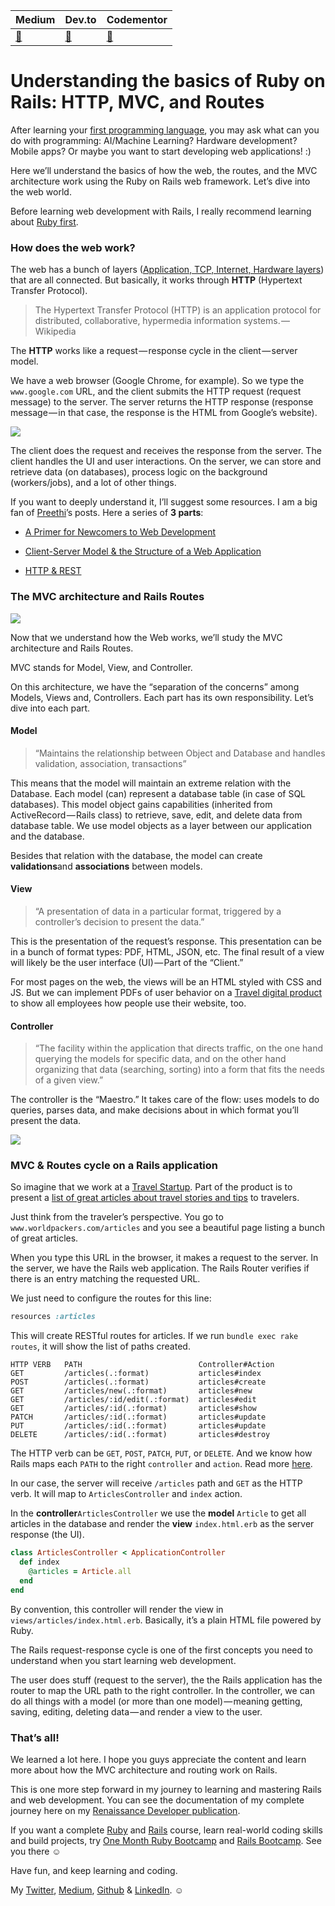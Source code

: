 | Medium | Dev.to | Codementor  |
|---|---|---|
| [:link:](https://medium.freecodecamp.org/understanding-the-basics-of-ruby-on-rails-http-mvc-and-routes-359b8d809c7a)  | [:link:](https://dev.to/leandrotk_/understanding-the-basics-of-ruby-on-rails-http-mvc-androutes-37j4) | [:link:](https://www.codementor.io/leandrotk100/understanding-the-basics-of-ruby-on-rails-http-mvc-and-routes-q1s1qf65g) |

# Understanding the basics of Ruby on Rails: HTTP, MVC, and Routes

After learning your [first programming language](https://medium.freecodecamp.org/learning-ruby-from-zero-to-hero-90ad4eecc82d), you may ask what can you do with programming: AI/Machine Learning? Hardware development? Mobile apps? Or maybe you want to start developing web applications! :)

Here we’ll understand the basics of how the web, the routes, and the MVC architecture work using the Ruby on Rails web framework. Let’s dive into the web world.

Before learning web development with Rails, I really recommend learning about [Ruby first](https://medium.freecodecamp.org/learning-ruby-from-zero-to-hero-90ad4eecc82d).

### How does the web work?

The web has a bunch of layers ([Application, TCP, Internet, Hardware layers](https://web.stanford.edu/class/msande91si/www-spr04/readings/week1/InternetWhitepaper.htm)) that are all connected. But basically, it works through **HTTP** (Hypertext Transfer Protocol).

> The Hypertext Transfer Protocol (HTTP) is an application protocol for distributed, collaborative, hypermedia information systems. — Wikipedia

The **HTTP** works like a request — response cycle in the client — server model.

We have a web browser (Google Chrome, for example). So we type the `www.google.com` URL, and the client submits the HTTP request (request message) to the server. The server returns the HTTP response (response message — in that case, the response is the HTML from Google’s website).

![](https://cdn-images-1.medium.com/max/1600/1*0HsqvxES_m9Serhg8xW2Xg.png)

The client does the request and receives the response from the server. The client handles the UI and user interactions. On the server, we can store and retrieve data (on databases), process logic on the background (workers/jobs), and a lot of other things.

If you want to deeply understand it, I’ll suggest some resources. I am a big fan of [Preethi](https://medium.com/@preethikasireddy)’s posts. Here a series of **3 parts**:

* [A Primer for Newcomers to Web Development](https://medium.freecodecamp.org/how-the-web-works-a-primer-for-newcomers-to-web-development-or-anyone-really-b4584e63585c)

* [Client-Server Model & the Structure of a Web Application](https://medium.freecodecamp.org/how-the-web-works-part-ii-client-server-model-the-structure-of-a-web-application-735b4b6d76e3)

* [HTTP & REST](https://medium.freecodecamp.org/how-the-web-works-part-iii-http-rest-e61bc50fa0a)

### The MVC architecture and Rails Routes

![](https://cdn-images-1.medium.com/max/1600/1*eDPWR3lYGm1ogbef2beyHA.png)

Now that we understand how the Web works, we’ll study the MVC architecture and Rails Routes.

MVC stands for Model, View, and Controller.

On this architecture, we have the “separation of the concerns” among Models, Views and, Controllers. Each part has its own responsibility. Let’s dive into each part.

#### Model

> “Maintains the relationship between Object and Database and handles validation, association, transactions”

This means that the model will maintain an extreme relation with the Database. Each model (can) represent a database table (in case of SQL databases). This model object gains capabilities (inherited from ActiveRecord — Rails class) to retrieve, save, edit, and delete data from database table. We use model objects as a layer between our application and the database.

Besides that relation with the database, the model can create **validations**and **associations** between models.

#### View

> “A presentation of data in a particular format, triggered by a controller’s decision to present the data.”

This is the presentation of the request’s response. This presentation can be in a bunch of format types: PDF, HTML, JSON, etc. The final result of a view will likely be the user interface (UI) — Part of the “Client.”

For most pages on the web, the views will be an HTML styled with CSS and JS. But we can implement PDFs of user behavior on a [Travel digital product](https://www.worldpackers.com/) to show all employees how people use their website, too.

#### Controller

> “The facility within the application that directs traffic, on the one hand querying the models for specific data, and on the other hand organizing that data (searching, sorting) into a form that fits the needs of a given view.”

The controller is the “Maestro.” It takes care of the flow: uses models to do queries, parses data, and make decisions about in which format you’ll present the data.

![](https://cdn-images-1.medium.com/max/1600/1*KK61kGXrkaFBDfY7uWukyQ.png)

### MVC & Routes cycle on a Rails application

So imagine that we work at a [Travel Startup](https://www.worldpackers.com). Part of the product is to present a [list of great articles about travel stories and tips](https://www.worldpackers.com/articles) to travelers.

Just think from the traveler’s perspective. You go to `www.worldpackers.com/articles` and you see a beautiful page listing a bunch of great articles.

When you type this URL in the browser, it makes a request to the server. In the server, we have the Rails web application. The Rails Router verifies if there is an entry matching the requested URL.

We just need to configure the routes for this line:

```ruby
resources :articles 
```

This will create RESTful routes for articles. If we run `bundle exec rake routes`, it will show the list of paths created.

```shell
HTTP VERB   PATH                          Controller#Action
GET         /articles(.:format)           articles#index
POST        /articles(.:format)           articles#create
GET         /articles/new(.:format)       articles#new
GET         /articles/:id/edit(.:format)  articles#edit
GET         /articles/:id(.:format)       articles#show
PATCH       /articles/:id(.:format)       articles#update
PUT         /articles/:id(.:format)       articles#update
DELETE      /articles/:id(.:format)       articles#destroy

```

The HTTP verb can be `GET`, `POST`, `PATCH`, `PUT`, or `DELETE`. And we know how Rails maps each `PATH` to the right `controller` and `action`. Read more [here](http://guides.rubyonrails.org/routing.html).

In our case, the server will receive `/articles` path and `GET` as the HTTP verb. It will map to `ArticlesController` and `index` action.

In the **controller**`ArticlesController` we use the **model** `Article` to get all articles in the database and render the **view** `index.html.erb` as the server response (the UI).

```ruby
class ArticlesController < ApplicationController
  def index
    @articles = Article.all
  end
end
```

By convention, this controller will render the view in `views/articles/index.html.erb`. Basically, it’s a plain HTML file powered by Ruby.

The Rails request-response cycle is one of the first concepts you need to understand when you start learning web development.

The user does stuff (request to the server), the the Rails application has the router to map the URL path to the right controller. In the controller, we can do all things with a model (or more than one model) — meaning getting, saving, editing, deleting data — and render a view to the user.

### That’s all!

We learned a lot here. I hope you guys appreciate the content and learn more about how the MVC architecture and routing work on Rails.

This is one more step forward in my journey to learning and mastering Rails and web development. You can see the documentation of my complete journey here on my [Renaissance Developer publication](https://medium.com/the-renaissance-developer).

If you want a complete [Ruby](https://onemonth.com/courses/ruby?mbsy=lG6tt&mbsy_source=97541b09-e3ab-45d7-a9b1-dbc77028e008&campaignid=33446&discount_code=TKRuby1) and [Rails](https://onemonth.com/courses/rails?mbsy=lG6tz&mbsy_source=d2442db6-e764-401a-a394-a9c081468830&discount_code=TKRuby1&campaignid=33448) course, learn real-world coding skills and build projects, try [One Month Ruby Bootcamp](https://onemonth.com/courses/ruby?mbsy=lG6tt&mbsy_source=97541b09-e3ab-45d7-a9b1-dbc77028e008&campaignid=33446&discount_code=TKRuby1) and [Rails Bootcamp](https://onemonth.com/courses/rails?mbsy=lG6tz&mbsy_source=d2442db6-e764-401a-a394-a9c081468830&discount_code=TKRuby1&campaignid=33448). See you there ☺

Have fun, and keep learning and coding.

My [Twitter](https://twitter.com/LeandroTk_), [Medium](https://medium.com/@leandrotk_/), [Github](https://github.com/LeandroTk) & [LinkedIn](http://br.linkedin.com/in/leandrotk/). ☺
